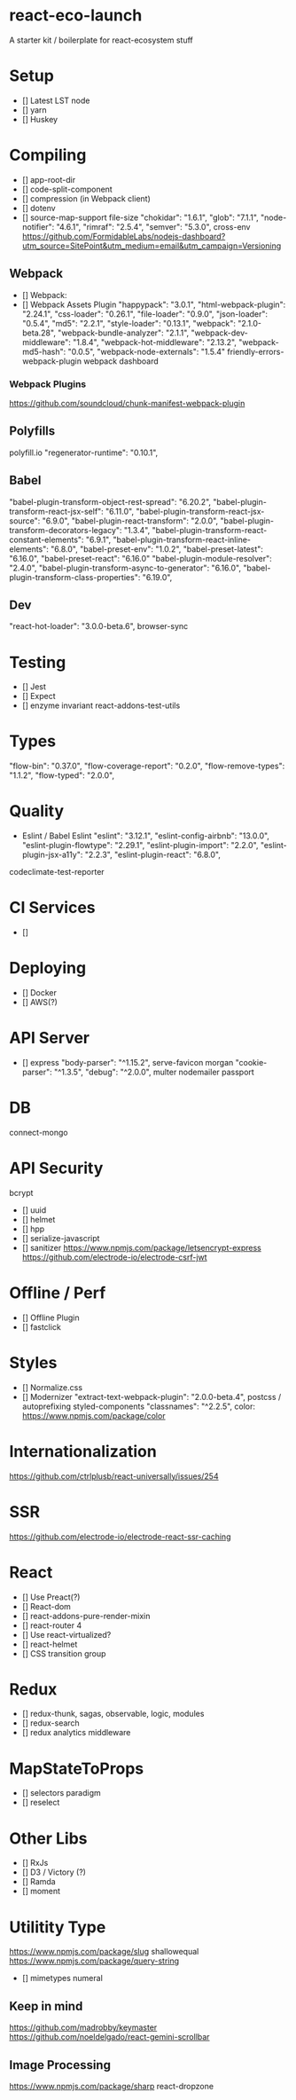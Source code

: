 # react-eco-launch
A starter kit / boilerplate for react-ecosystem stuff

# Setup
- [] Latest LST node
- [] yarn
- [] Huskey

# Compiling
- [] app-root-dir
- [] code-split-component
- [] compression (in Webpack client)
- [] dotenv
- [] source-map-support
file-size
"chokidar": "1.6.1",
"glob": "7.1.1",
"node-notifier": "4.6.1",
"rimraf": "2.5.4",
"semver": "5.3.0",
cross-env
https://github.com/FormidableLabs/nodejs-dashboard?utm_source=SitePoint&utm_medium=email&utm_campaign=Versioning

## Webpack
- [] Webpack:
- [] Webpack Assets Plugin
"happypack": "3.0.1",
"html-webpack-plugin": "2.24.1",
"css-loader": "0.26.1",
"file-loader": "0.9.0",
"json-loader": "0.5.4",
"md5": "2.2.1",
"style-loader": "0.13.1",
"webpack": "2.1.0-beta.28",
"webpack-bundle-analyzer": "2.1.1",
"webpack-dev-middleware": "1.8.4",
"webpack-hot-middleware": "2.13.2",
"webpack-md5-hash": "0.0.5",
"webpack-node-externals": "1.5.4"
friendly-errors-webpack-plugin
webpack dashboard

### Webpack Plugins
https://github.com/soundcloud/chunk-manifest-webpack-plugin

## Polyfills
polyfill.io
"regenerator-runtime": "0.10.1",


## Babel
  "babel-plugin-transform-object-rest-spread": "6.20.2",
  "babel-plugin-transform-react-jsx-self": "6.11.0",
  "babel-plugin-transform-react-jsx-source": "6.9.0",
  "babel-plugin-react-transform": "2.0.0",
  "babel-plugin-transform-decorators-legacy": "1.3.4",
  "babel-plugin-transform-react-constant-elements": "6.9.1",
  "babel-plugin-transform-react-inline-elements": "6.8.0",
  "babel-preset-env": "1.0.2",
  "babel-preset-latest": "6.16.0",
  "babel-preset-react": "6.16.0"
  "babel-plugin-module-resolver": "2.4.0",
  "babel-plugin-transform-async-to-generator": "6.16.0",
  "babel-plugin-transform-class-properties": "6.19.0",
 
## Dev
"react-hot-loader": "3.0.0-beta.6",
browser-sync


# Testing
- [] Jest
- [] Expect
- [] enzyme
invariant
react-addons-test-utils

# Types
"flow-bin": "0.37.0",
"flow-coverage-report": "0.2.0",
"flow-remove-types": "1.1.2",
"flow-typed": "2.0.0",

# Quality
- Eslint / Babel Eslint
"eslint": "3.12.1",
"eslint-config-airbnb": "13.0.0",
"eslint-plugin-flowtype": "2.29.1",
"eslint-plugin-import": "2.2.0",
"eslint-plugin-jsx-a11y": "2.2.3",
"eslint-plugin-react": "6.8.0",

codeclimate-test-reporter

# CI Services
- [] 

# Deploying
- [] Docker
- [] AWS(?)

# API Server
- [] express
 "body-parser": "^1.15.2",
 serve-favicon
 morgan 
"cookie-parser": "^1.3.5",
"debug": "^2.0.0",
multer
nodemailer
passport

# DB
connect-mongo
    
# API Security
bcrypt
- [] uuid
- [] helmet
- [] hpp
- [] serialize-javascript
- [] sanitizer
https://www.npmjs.com/package/letsencrypt-express
https://github.com/electrode-io/electrode-csrf-jwt

# Offline / Perf
- [] Offline Plugin
- [] fastclick


# Styles
- [] Normalize.css
- [] Modernizer
"extract-text-webpack-plugin": "2.0.0-beta.4",
postcss / autoprefixing
styled-components
"classnames": "^2.2.5",
color: https://www.npmjs.com/package/color

# Internationalization
https://github.com/ctrlplusb/react-universally/issues/254

# SSR
https://github.com/electrode-io/electrode-react-ssr-caching


# React
- [] Use Preact(?)
- [] React-dom
- [] react-addons-pure-render-mixin
- [] react-router 4
- [] Use react-virtualized?
- [] react-helmet
- [] CSS transition group

# Redux
- [] redux-thunk, sagas, observable, logic, modules
- [] redux-search
- [] redux analytics middleware

# MapStateToProps
- [] selectors paradigm
- [] reselect

# Other Libs
- [] RxJs
- [] D3 / Victory (?)
- [] Ramda
- [] moment

# Utilitity Type
https://www.npmjs.com/package/slug
shallowequal
https://www.npmjs.com/package/query-string
- [] mimetypes
numeral


## Keep in mind
https://github.com/madrobby/keymaster
https://github.com/noeldelgado/react-gemini-scrollbar

## Image Processing
https://www.npmjs.com/package/sharp
react-dropzone

  

